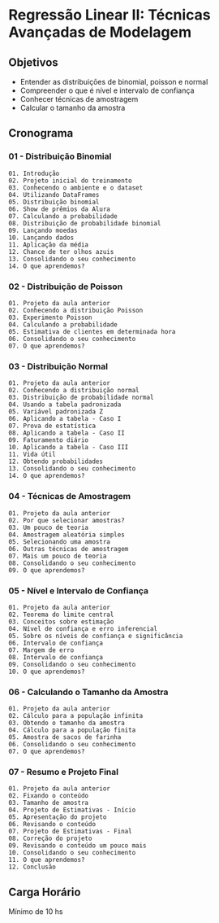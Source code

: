 # Regressão Linear II: Técnicas Avançadas de Modelagem

## Objetivos
- Entender as distribuiçōes de binomial, poisson e normal
- Compreender o que é nível e intervalo de confiança
- Conhecer técnicas de amostragem
- Calcular o tamanho da amostra

## Cronograma

### 01 - Distribuição Binomial
    01. Introdução
    02. Projeto inicial do treinamento
    03. Conhecendo o ambiente e o dataset
    04. Utilizando DataFrames
    05. Distribuição binomial
    06. Show de prêmios da Alura
    07. Calculando a probabilidade
    08. Distribuição de probabilidade binomial
    09. Lançando moedas
    10. Lançando dados
    11. Aplicação da média
    12. Chance de ter olhos azuis
    13. Consolidando o seu conhecimento
    14. O que aprendemos?
    
### 02 - Distribuição de Poisson
    01. Projeto da aula anterior
    02. Conhecendo a distribuição Poisson
    03. Experimento Poisson
    04. Calculando a probabilidade
    05. Estimativa de clientes em determinada hora
    06. Consolidando o seu conhecimento
    07. O que aprendemos?

### 03 - Distribuição Normal
    01. Projeto da aula anterior
    02. Conhecendo a distribuição normal
    03. Distribuição de probabilidade normal
    04. Usando a tabela padronizada
    05. Variável padronizada Z
    06. Aplicando a tabela - Caso I
    07. Prova de estatística
    08. Aplicando a tabela - Caso II
    09. Faturamento diário
    10. Aplicando a tabela - Caso III
    11. Vida útil
    12. Obtendo probabilidades
    13. Consolidando o seu conhecimento
    14. O que aprendemos?

### 04 - Técnicas de Amostragem
    01. Projeto da aula anterior
    02. Por que selecionar amostras?
    03. Um pouco de teoria
    04. Amostragem aleatória simples
    05. Selecionando uma amostra
    06. Outras técnicas de amostragem
    07. Mais um pouco de teoria
    08. Consolidando o seu conhecimento
    09. O que aprendemos?

### 05 - Nível e Intervalo de Confiança
    01. Projeto da aula anterior
    02. Teorema do limite central
    03. Conceitos sobre estimação
    04. Nível de confiança e erro inferencial
    05. Sobre os níveis de confiança e significância
    06. Intervalo de confiança
    07. Margem de erro
    08. Intervalo de confiança
    09. Consolidando o seu conhecimento
    10. O que aprendemos?


### 06 - Calculando o Tamanho da Amostra
    01. Projeto da aula anterior
    02. Cálculo para a população infinita
    03. Obtendo o tamanho da amostra
    04. Cálculo para a população finita
    05. Amostra de sacos de farinha
    06. Consolidando o seu conhecimento
    07. O que aprendemos?

### 07 - Resumo e Projeto Final
    01. Projeto da aula anterior
    02. Fixando o conteúdo
    03. Tamanho de amostra
    04. Projeto de Estimativas - Início
    05. Apresentação do projeto
    06. Revisando o conteúdo
    07. Projeto de Estimativas - Final
    08. Correção do projeto
    09. Revisando o conteúdo um pouco mais
    10. Consolidando o seu conhecimento
    11. O que aprendemos?
    12. Conclusão

## Carga Horário

Mínimo de 10 hs